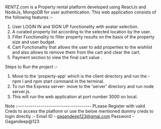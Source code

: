 RENTZ.com is a Property rental platform developed using ReactJs and NodeJs, MongoDB for user authentication. This web application consists of the following features :-
1. User LOGIN IN and SIGN UP functionality with avatar selection.
2. A curated property list according to the selected location by the user.
3. Filter Functionality to filter property results on the basis of the property size and user budget.
4. Cart Functionality that allows the user to add properties to the wishlist and also allows to remove them from the cart and clear the cart.
5. Payment section to view the final cart value .

Steps to Run the project :-
1. Move to the 'property-app' which is the client directory and run the - npm i and npm start command in the terminal.
2. To run the Express server- move to the 'server' directory and run node server.js.
3. This will run the web application at port number 3000 on local.
  
Note :--------------------------------------
PLease Register with valid Creds to access the platform or use the below mentioned dummy creds to login directly :-
Email ID - gagandeep123@gmai.com
Password - Gagandeep@123
   
